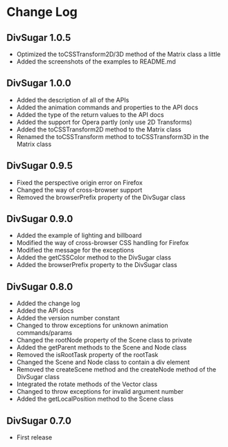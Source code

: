 Change Log
==========

DivSugar 1.0.5
--------------
- Optimized the toCSSTransform2D/3D method of the Matrix class a little
- Added the screenshots of the examples to README.md

DivSugar 1.0.0
--------------
- Added the description of all of the APIs
- Added the animation commands and properties to the API docs
- Added the type of the return values to the API docs
- Added the support for Opera partly (only use 2D Transforms)
- Added the toCSSTransform2D method to the Matrix class
- Renamed the toCSSTransform method to toCSSTransform3D in the Matrix class

DivSugar 0.9.5
--------------
- Fixed the perspective origin error on Firefox
- Changed the way of cross-browser support
- Removed the browserPrefix property of the DivSugar class

DivSugar 0.9.0
--------------
- Added the example of lighting and billboard
- Modified the way of cross-browser CSS handling for Firefox
- Modified the message for the exceptions
- Added the getCSSColor method to the DivSugar class
- Added the browserPrefix property to the DivSugar class

DivSugar 0.8.0
--------------
- Added the change log
- Added the API docs
- Added the version number constant
- Changed to throw exceptions for unknown animation commands/params
- Changed the rootNode property of the Scene class to private
- Added the getParent methods to the Scene and Node class
- Removed the isRootTask property of the rootTask
- Changed the Scene and Node class to contain a div element
- Removed the createScene method and the createNode method of the DivSugar class
- Integrated the rotate methods of the Vector class
- Changed to throw exceptions for invalid argument number
- Added the getLocalPosition method to the Scene class

DivSugar 0.7.0
--------------
- First release
